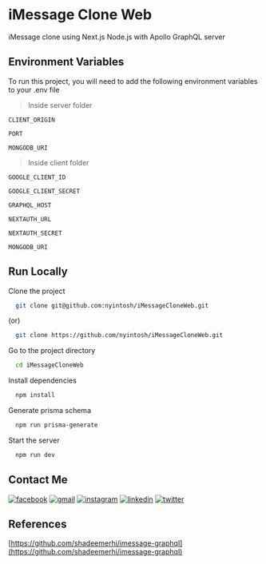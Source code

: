 # iMessage Clone Web

iMessage clone using Next.js Node.js with Apollo GraphQL server

## Environment Variables

To run this project, you will need to add the following environment variables to your .env file

> Inside server folder

`CLIENT_ORIGIN`

`PORT`

`MONGODB_URI`

> Inside client folder

`GOOGLE_CLIENT_ID`

`GOOGLE_CLIENT_SECRET`

`GRAPHQL_HOST`

`NEXTAUTH_URL`

`NEXTAUTH_SECRET`

`MONGODB_URI`

## Run Locally

Clone the project

```bash
  git clone git@github.com:nyintosh/iMessageCloneWeb.git
```

(or)

```bash
  git clone https://github.com/nyintosh/iMessageCloneWeb.git
```

Go to the project directory

```bash
  cd iMessageCloneWeb
```

Install dependencies

```bash
  npm install
```

Generate prisma schema

```bash
  npm run prisma-generate
```

Start the server

```bash
  npm run dev
```

## Contact Me

[![facebook](https://img.shields.io/badge/Facebook-1877F2?style=for-the-badge&logo=facebook&logoColor=white)](https://facebook.com/nyintosh/)
[![gmail](https://img.shields.io/badge/Gmail-D14836?style=for-the-badge&logo=gmail&logoColor=white)](mailto:nyintosh@gmail.com)
[![instagram](https://img.shields.io/badge/Instagram-E4405F?style=for-the-badge&logo=instagram&logoColor=white)](https://instagram.com/nyintosh/)
[![linkedin](https://img.shields.io/badge/LinkedIn-0077B5?style=for-the-badge&logo=linkedin&logoColor=white)](https://www.linkedin.com/in/nyintosh/)
[![twitter](https://img.shields.io/badge/Twitter-1DA1F2?style=for-the-badge&logo=twitter&logoColor=white)](https://www.twitter.com/nyintosh/)

## References

[https://github.com/shadeemerhi/imessage-graphql](https://github.com/shadeemerhi/imessage-graphql)
